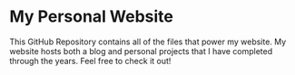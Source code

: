 # My Personal Website

This GitHub Repository contains all of the files that power my website. My website hosts both a blog and personal projects that I have completed through the years. Feel free to check it out!
